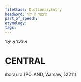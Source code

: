 ```yaml
---
fileClass: DictionaryEntry
headword: איבער אַ יאָר
part_of_speech: 
etymology: 
tags: 
---
```

איבער אַ יאָר

CENTRAL
========

ɩbərajuˑə {POLAND, Warsaw, 52211}
